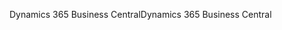 <span data-ttu-id="17d3e-101">Dynamics 365 Business Central</span><span class="sxs-lookup"><span data-stu-id="17d3e-101">Dynamics 365 Business Central</span></span>
